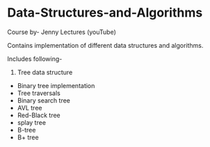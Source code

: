 # Data-Structures-and-Algorithms

Course by- Jenny Lectures (youTube)

Contains implementation of different data structures and algorithms.

Includes following-
1. Tree data structure
  - Binary tree implementation
  - Tree traversals
  - Binary search tree
  - AVL tree
  - Red-Black tree
  - splay tree
  - B-tree
  - B+ tree
  
